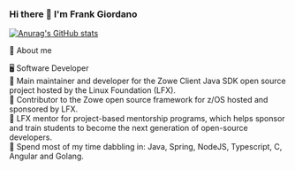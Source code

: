 ### Hi there 👋 I'm Frank Giordano

<!--
**frankgiordano/frankgiordano** is a ✨ _special_ ✨ repository because its `README.md` (this file) appears on your GitHub profile.

Here are some ideas to get you started:

- 🔭 I’m currently working on ...
- 🌱 I’m currently learning ...
- 👯 I’m looking to collaborate on ...
- 🤔 I’m looking for help with ...
- 💬 Ask me about ...
- 📫 How to reach me: ...
- 😄 Pronouns: ...
- ⚡ Fun fact: ...
-->

[![Anurag's GitHub stats](https://github-readme-stats.vercel.app/api?username=frankgiordano&include_all_commits=true&theme=dracula)](https://github.com/anuraghazra/github-readme-stats)

📖 About me  

🖥 Software Developer  
🔭 Main maintainer and developer for the Zowe Client Java SDK open source project hosted by the Linux Foundation (LFX).    
🔭 Contributor to the Zowe open source framework for z/OS hosted and sponsored by LFX.     
🔭 LFX mentor for project-based mentorship programs, which helps sponsor and train students to become the next generation of open-source developers.     
🌱 Spend most of my time dabbling in: Java, Spring, NodeJS, Typescript, C, Angular and Golang.  
